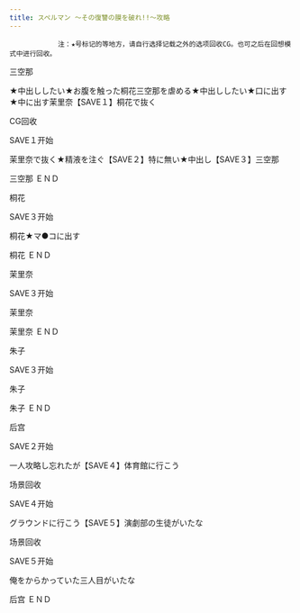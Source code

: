 ```yaml
---
title: スペルマン ～その復讐の膜を破れ!!～攻略
---
```


                注：★号标记的等地方，请自行选择记载之外的选项回收CG。也可之后在回想模式中进行回收。

三空那

★中出ししたい★お腹を触った桐花三空那を虐める★中出ししたい★口に出す★中に出す茉里奈【SAVE１】桐花で抜く

CG回收

SAVE１开始

茉里奈で抜く★精液を注ぐ【SAVE２】特に無い★中出し【SAVE３】三空那

三空那 ＥＮＤ

桐花

SAVE３开始

桐花★マ●コに出す

桐花 ＥＮＤ

茉里奈

SAVE３开始

茉里奈

茉里奈 ＥＮＤ

朱子

SAVE３开始

朱子

朱子 ＥＮＤ

后宫

SAVE２开始

一人攻略し忘れたが【SAVE４】体育館に行こう

场景回收

SAVE４开始

グラウンドに行こう【SAVE５】演劇部の生徒がいたな

场景回收

SAVE５开始

俺をからかっていた三人目がいたな

后宫 ＥＮＤ
              
